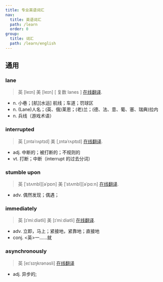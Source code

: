 ```yaml
---
title: 专业英语词汇
nav:
  title: 英语词汇
  path: /learn
  order: 0
group:
  title: 词汇
  path: /learn/english
---
```


## 通用

### lane

> 英 [leɪn] 美 [leɪn] [ 复数 lanes ] [在线翻译](https://dict.youdao.com/search?q=lane&keyfrom=new-fanyi.smartResult).

- n. 小巷；[航][水运] 航线；车道；罚球区
- n. (Lane)人名；(英、俄)莱恩；(老)兰；(德、法、意、葡、塞、瑞典)拉内
- n. 兵线（游戏术语）

### interrupted

> 英 [ˌɪntəˈrʌptɪd] 美 [ˌɪntəˈrʌptɪd] [在线翻译](https://dict.youdao.com/w/interrupted/#keyfrom=dict2.top).

- adj. 中断的；被打断的；不规则的
- vt. 打断；中断（interrupt 的过去分词）

### stumble upon

> 英 [ˈstʌmbl][əˈpɒn] 美 [ˈstʌmbl][əˈpɑːn] [在线翻译](http://dict.youdao.com/w/eng/stumble%20upon/#keyfrom=dict2.top.suggest).

- adv. 偶然发现；偶遇；

### immediately

> 英 [ɪˈmiːdiətli] 美 [ɪˈmiːdiətli] [在线翻译](https://dict.youdao.com/w/immediately/#keyfrom=dict2.top).

- adv. 立即，马上；紧接地，紧靠地；直接地
- conj. <英>一……就

### asynchronously

> 英 [eɪˈsɪŋkrənəsli] [在线翻译](https://dict.youdao.com/w/asynchronously/#keyfrom=dict2.top)

- adj. 异步的;
